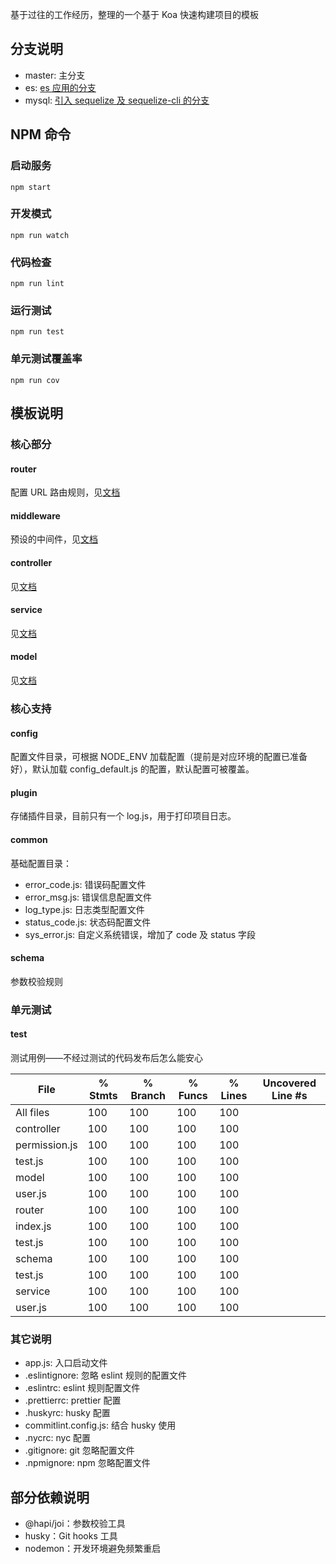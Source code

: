 基于过往的工作经历，整理的一个基于 Koa 快速构建项目的模板

## 分支说明
- master: 主分支
- es: [es 应用的分支](https://github.com/JianmingXia/koa-quick-start/tree/es)
- mysql: [引入 sequelize 及 sequelize-cli 的分支](https://github.com/JianmingXia/koa-quick-start/tree/mysql)

## NPM 命令
### 启动服务

```
npm start
```

### 开发模式

```
npm run watch
```

### 代码检查

```
npm run lint
```

### 运行测试

```
npm run test
```

### 单元测试覆盖率

```
npm run cov
```

## 模板说明
### 核心部分
#### router
配置 URL 路由规则，见[文档](docs/router.md)

#### middleware
预设的中间件，见[文档](docs/middleware.md)

#### controller
见[文档](docs/controller.md)

#### service
见[文档](docs/service.md)

#### model
见[文档](docs/model.md)

### 核心支持
#### config
配置文件目录，可根据 NODE_ENV 加载配置（提前是对应环境的配置已准备好），默认加载 config_default.js 的配置，默认配置可被覆盖。

#### plugin
存储插件目录，目前只有一个 log.js，用于打印项目日志。

#### common
基础配置目录：
- error_code.js: 错误码配置文件
- error_msg.js: 错误信息配置文件
- log_type.js: 日志类型配置文件
- status_code.js: 状态码配置文件
- sys_error.js: 自定义系统错误，增加了 code 及 status 字段

#### schema
参数校验规则

### 单元测试
#### test
测试用例——不经过测试的代码发布后怎么能安心

File            |  % Stmts | % Branch |  % Funcs |  % Lines | Uncovered Line #s |
----------------|----------|----------|----------|----------|-------------------|
All files       |      100 |      100 |      100 |      100 |                   |
 controller     |      100 |      100 |      100 |      100 |                   |
  permission.js |      100 |      100 |      100 |      100 |                   |
  test.js       |      100 |      100 |      100 |      100 |                   |
 model          |      100 |      100 |      100 |      100 |                   |
  user.js       |      100 |      100 |      100 |      100 |                   |
 router         |      100 |      100 |      100 |      100 |                   |
  index.js      |      100 |      100 |      100 |      100 |                   |
  test.js       |      100 |      100 |      100 |      100 |                   |
 schema         |      100 |      100 |      100 |      100 |                   |
  test.js       |      100 |      100 |      100 |      100 |                   |
 service        |      100 |      100 |      100 |      100 |                   |
  user.js       |      100 |      100 |      100 |      100 |                   |

### 其它说明
- app.js: 入口启动文件
- .eslintignore: 忽略 eslint 规则的配置文件
- .eslintrc: eslint 规则配置文件
- .prettierrc: prettier 配置
- .huskyrc: husky 配置
- commitlint.config.js: 结合 husky 使用
- .nycrc: nyc 配置
- .gitignore: git 忽略配置文件
- .npmignore: npm 忽略配置文件

## 部分依赖说明

- @hapi/joi：参数校验工具
- husky：Git hooks 工具
- nodemon：开发环境避免频繁重启